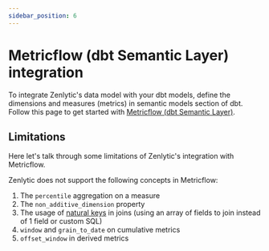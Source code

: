```yaml
---
sidebar_position: 6
---
```


# Metricflow (dbt Semantic Layer) integration

To integrate Zenlytic's data model with your dbt models, define the dimensions and measures (metrics) in semantic models section of dbt. Follow this page to get started with [Metricflow (dbt Semantic Layer)](https://docs.getdbt.com/docs/build/sl-getting-started).

## Limitations

Here let's talk through some limitations of Zenlytic's integration with Metricflow.

Zenlytic does not support the following concepts in Metricflow:
1. The `percentile` aggregation on a measure
2. The `non_additive_dimension` property
3. The usage of [natural keys](https://docs.getdbt.com/docs/build/entities) in joins (using an array of fields to join instead of 1 field or custom SQL)
4. `window` and `grain_to_date` on cumulative metrics
5. `offset_window` in derived metrics
